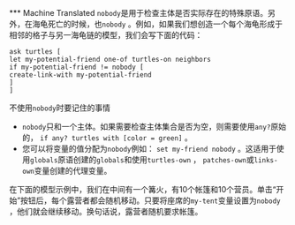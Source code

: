 ﻿*** Machine Translated
`nobody`是用于检查主体是否实际存在的特殊原语。另外，在海龟死亡的时候，也`nobody` 。例如，如果我们想创造一个每个海龟形成于相邻的格子与另一海龟链的模型，我们会写下面的代码：


    ask turtles [
    let my-potential-friend one-of turtles-on neighbors
    if my-potential-friend != nobody [
    create-link-with my-potential-friend
    ]
    ]


不使用`nobody`时要记住的事情

- `nobody`只和一个主体。如果需要检查主体集合是否为空，则需要使用`any?`原始的， `if any? turtles with [color = green]` 。
- 您可以将变量的值分配为`nobody`例如： `set my-friend nobody` 。这适用于使用`globals`原语创建的`globals`和使用`turtles-own` ， `patches-own`或`links-own`变量创建的代理变量。


在下面的模型示例中，我们在中间有一个篝火，有10个帐篷和10个营员。单击“开始”按钮后，每个露营者都会随机移动。只要将座席的`my-tent`变量设置为`nobody` ，他们就会继续移动。换句话说，露营者随机要求帐篷。